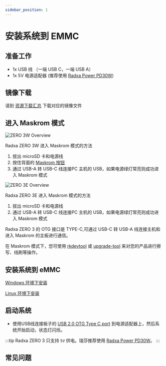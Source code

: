 ```yaml
---
sidebar_position: 1
---
```


# 安装系统到 EMMC

## 准备工作

- 1x USB 线 （一端 USB C，一端 USB A）
- 1x 5V 电源适配器 (推荐使用 [Radxa Power PD30W](/accessories/pd_30w))

## 镜像下载

请到 [资源下载汇总](/zero/zero3/getting-started/download) 下载对应的镜像文件

## 进入 Maskrom 模式

<Tabs queryString="model">
<TabItem value="zero-3w" label="ZERO 3W">

![ZERO 3W Overview](/img/zero/zero3/radxa_zero_3w.webp)

Radxa ZERO 3W 进入 Maskrom 模式的方法

1. 拔出 microSD 卡和电源线
2. 按住背面的 [Maskrom 按钮](/zero/zero3/hardware-design/hardware-interface)
3. 通过 USB-A 转 USB-C 线连接PC 主机的 USB，如果电源绿灯常亮则成功进入 Maskrom 模式

</TabItem>
<TabItem value="zero-3e" label="ZERO 3E">

![ZERO 3E Overview](/img/zero/zero3/radxa_zero_3e.webp)

Radxa ZERO 3E 进入 Maskrom 模式的方法

1. 拔出 microSD 卡和电源线
2. 通过 USB-A 转 USB-C 线连接PC 主机的 USB，如果电源绿灯常亮则成功进入 Maskrom 模式

</TabItem>
</Tabs>

Radxa ZERO 3 的 OTG 接口是 TYPE-C,可通过 USB-C 转 USB-A 线连接主机和进入 Maskrom 的主板进行通信。

在 Maskrom 模式下，您可使用 [rkdevtool](rkdevtool) 或 [upgrade-tool](upgrade-tool) 来对您的产品进行擦写、线刷等操作。

## 安装系统到 eMMC

[Windows 环境下安装](rkdevtool)

[Linux 环境下安装](rkdeveloptool)

## 启动系统

- 使用USB线连接板子的 [USB 2.0 OTG Type C port](/zero/zero3/hardware-design/hardware-interface) 到电源适配器上，然后系统开始启动，状态灯闪烁。

:::tip
Radxa ZERO 3 只支持 `5V` 供电。瑞莎推荐使用 [Radxa Power PD30W](/accessories/pd_30w)。
:::

## 常见问题
